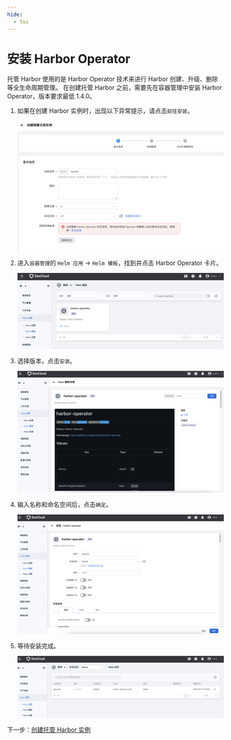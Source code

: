 ```yaml
---
hide:
  - toc
---
```


# 安装 Harbor Operator

托管 Harbor 使用的是 Harbor Operator 技术来进行 Harbor 创建、升级、删除等全生命周期管理。
在创建托管 Harbor 之前，需要先在容器管理中安装 Harbor Operator，版本要求最低 1.4.0。

1. 如果在创建 Harbor 实例时，出现以下异常提示，请点击`前往安装`。

    ![operator 异常](../images/errors.png)

1. 进入`容器管理`的 `Helm 应用` -> `Helm 模板`，找到并点击 Harbor Operator 卡片。

    ![找到 operator](../images/operator01.png)

1. 选择版本，点击`安装`。

    ![安装](../images/operator02.png)

1. 输入名称和命名空间后，点击`确定`。

    ![填表](../images/operator03.png)

1. 等待安装完成。

    ![安装](../images/operator04.png)

下一步：[创建托管 Harbor 实例](./harbor.md)
